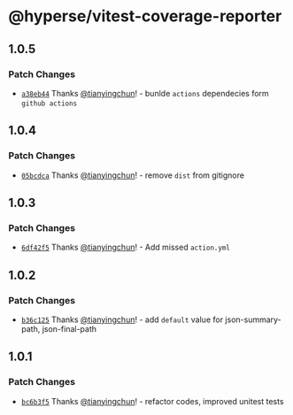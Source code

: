 # @hyperse/vitest-coverage-reporter

## 1.0.5

### Patch Changes

- [`a38eb44`](https://github.com/hyperse-io/vitest-coverage-reporter/commit/a38eb446f60a1f889dca61733a07509dd578d246) Thanks [@tianyingchun](https://github.com/tianyingchun)! - bunlde `actions` dependecies form `github actions`

## 1.0.4

### Patch Changes

- [`05bcdca`](https://github.com/hyperse-io/vitest-coverage-reporter/commit/05bcdcaf0ba9ddc3998e043b4ae9336c1167418f) Thanks [@tianyingchun](https://github.com/tianyingchun)! - remove `dist` from gitignore

## 1.0.3

### Patch Changes

- [`6df42f5`](https://github.com/hyperse-io/vitest-coverage-reporter/commit/6df42f5220f2360295589bbcedebc86a949e3379) Thanks [@tianyingchun](https://github.com/tianyingchun)! - Add missed `action.yml`

## 1.0.2

### Patch Changes

- [`b36c125`](https://github.com/hyperse-io/vitest-coverage-reporter/commit/b36c1254407d488fed110b5e87d94336602f9c95) Thanks [@tianyingchun](https://github.com/tianyingchun)! - add `default` value for json-summary-path, json-final-path

## 1.0.1

### Patch Changes

- [`bc6b3f5`](https://github.com/hyperse-io/vitest-coverage-reporter/commit/bc6b3f52fc8fa3857b47d5c80934b7d06279847a) Thanks [@tianyingchun](https://github.com/tianyingchun)! - refactor codes, improved unitest tests
